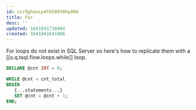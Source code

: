 ```yaml
---
id: zzr8ghowip4t6509t0hp866
title: For
desc: ''
updated: 1641841716964
created: 1641841641986
---
```


For loops do not exist in SQL Server so here's how to replicate them with a [[s.q.tsql.flow.loops.while]] loop.

```sql
DECLARE @cnt INT = 0;

WHILE @cnt < cnt_total
BEGIN
   {...statements...}
   SET @cnt = @cnt + 1;
END;
```
